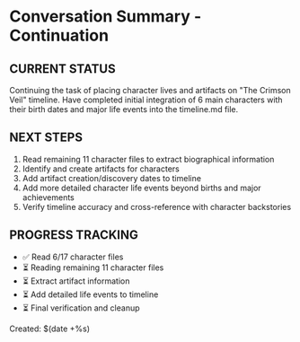 # Conversation Summary - Continuation

## CURRENT STATUS
Continuing the task of placing character lives and artifacts on "The Crimson Veil" timeline. Have completed initial integration of 6 main characters with their birth dates and major life events into the timeline.md file.

## NEXT STEPS
1. Read remaining 11 character files to extract biographical information
2. Identify and create artifacts for characters 
3. Add artifact creation/discovery dates to timeline
4. Add more detailed character life events beyond births and major achievements
5. Verify timeline accuracy and cross-reference with character backstories

## PROGRESS TRACKING
- ✅ Read 6/17 character files
- ⏳ Reading remaining 11 character files
- ⏳ Extract artifact information
- ⏳ Add detailed life events to timeline
- ⏳ Final verification and cleanup

Created: $(date +%s)
